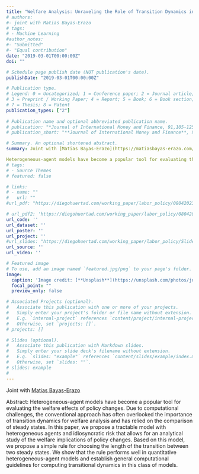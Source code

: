 ```yaml
---
title: "Welfare Analysis: Unraveling the Role of Transition Dynamics in Heterogeneous Agent Models"
# authors:
#- joint with Matias Bayas-Erazo
# tags:
# - Machine Learning
#author_notes:
#- "Submitted"
#- "Equal contribution"
date: "2019-03-01T00:00:00Z"
doi: ""

# Schedule page publish date (NOT publication's date).
publishDate: "2019-03-01T00:00:00Z"

# Publication type.
# Legend: 0 = Uncategorized; 1 = Conference paper; 2 = Journal article;
# 3 = Preprint / Working Paper; 4 = Report; 5 = Book; 6 = Book section;
# 7 = Thesis; 8 = Patent
publication_types: ["2"]
 
# Publication name and optional abbreviated publication name.
# publication: "*Journal of International Money and Finance, 91,105-125*"
# publication_short: "**Journal of International Money and Finance**, 91,105-125"

# Summary. An optional shortened abstract.
summary: Joint with [Matias Bayas-Erazo](https://matiasbayas-erazo.com/)

Heterogeneous-agent models have become a popular tool for evaluating the welfare effects of policy changes. Due to computational challenges, the conventional approach has often overlooked the importance of transition dynamics for welfare analysis and has relied on the comparison of steady states. In this paper, we propose a tractable model with heterogeneous agents and idiosyncratic risk that allows for an analytical study of the welfare implications of policy changes. Based on this model, we propose a simple rule for choosing the length of the transition between two steady states. We show that the rule performs well in quantitative heterogeneous-agent models and establish general computational guidelines for computing transitional dynamics in this class of models. 
# tags:
# - Source Themes
# featured: false

# links:
# - name: ""
#   url: ""
#url_pdf: "https://diegohuertad.com/working_paper/labor_policy/08042023_The_Political_Economy_of_Labor_Policy.pdf"

# url_pdf2: 'https://diegohuertad.com/working_paper/labor_policy/08042023_The_Political_Economy_of_Labor_Policy.pdf'
url_code: ''
url_dataset: ''
url_poster: ''
url_project: ''
#url_slides: "https://diegohuertad.com/working_paper/labor_policy/Slides_Macro_lunch_NU.pdf"
url_source: ''
url_video: ''

# Featured image
# To use, add an image named `featured.jpg/png` to your page's folder. 
image:
  caption: 'Image credit: [**Unsplash**](https://unsplash.com/photos/jdD8gXaTZsc)'
  focal_point: ""
  preview_only: false

# Associated Projects (optional).
#   Associate this publication with one or more of your projects.
#   Simply enter your project's folder or file name without extension.
#   E.g. `internal-project` references `content/project/internal-project/index.md`.
#   Otherwise, set `projects: []`.
# projects: []

# Slides (optional).
#   Associate this publication with Markdown slides.
#   Simply enter your slide deck's filename without extension.
#   E.g. `slides: "example"` references `content/slides/example/index.md`.
#   Otherwise, set `slides: ""`.
# slides: example
#
---
```


Joint with  <a href="https://matiasbayas-erazo.com/"> Matias Bayas-Erazo</a> </span></div>


Abstract: Heterogeneous-agent models have become a popular tool for evaluating the welfare effects of policy changes. Due to computational challenges, the conventional approach has often overlooked the importance of transition dynamics for welfare analysis and has relied on the comparison of steady states. In this paper, we propose a tractable model with heterogeneous agents and idiosyncratic risk that allows for an analytical study of the welfare implications of policy changes. Based on this model, we propose a simple rule for choosing the length of the transition between two steady states. We show that the rule performs well in quantitative heterogeneous-agent models and establish general computational guidelines for computing transitional dynamics in this class of models. 
